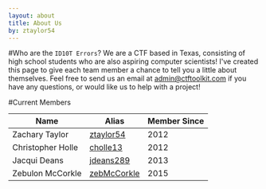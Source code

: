 ```yaml
---
layout: about
title: About Us
by: ztaylor54
---
```

<style>
		ul li {
			list-style-type: circle;
		}
		h1, h2{
		  margin-top: 10px;
		  margin-bottom: 30px;
		  text-align: center;
		}
		h3, h4, h5, h6 {
			margin-top: 10px;
		}
		table {
			margin: 0 auto;
		}
</style>

#Who are the `ID10T Errors`?
We are a CTF based in Texas, consisting of high school students who are also aspiring computer scientists! I've created this page to give each team member a chance to tell you a little about themselves. Feel free to send us an email at [admin@ctftoolkit.com](mailto:admin@ctftoolkit.com) if you have any questions, or would like us to help with a project!  
  
#Current Members  
  
| Name              | Alias                                         | Member Since |
|-------------------|-----------------------------------------------|--------------|
| Zachary Taylor    | [ztaylor54](https://github.com/ztaylor54)     | 2012         |
| Christopher Holle | [cholle13](https://github.com/cholle13)       | 2012         |
| Jacqui Deans      | [jdeans289](https://github.com/jdeans289)     | 2013         |
| Zebulon McCorkle  | [zebMcCorkle](https://github.com/zebmccorkle) | 2015         |
